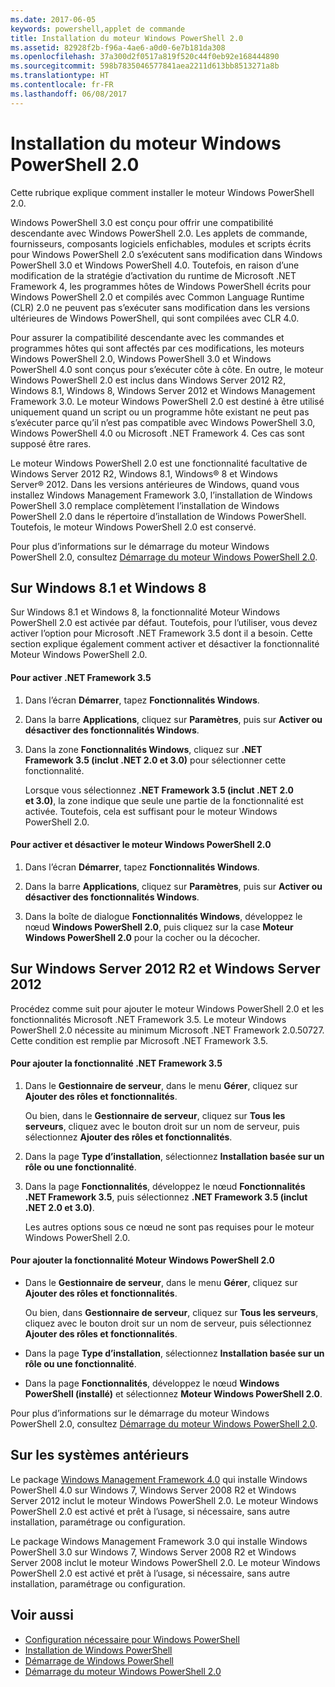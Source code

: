 ```yaml
---
ms.date: 2017-06-05
keywords: powershell,applet de commande
title: Installation du moteur Windows PowerShell 2.0
ms.assetid: 82928f2b-f96a-4ae6-a0d0-6e7b181da308
ms.openlocfilehash: 37a300d2f0517a819f520c44f0eb92e168444890
ms.sourcegitcommit: 598b7835046577841aea2211d613bb8513271a8b
ms.translationtype: HT
ms.contentlocale: fr-FR
ms.lasthandoff: 06/08/2017
---
```

# <a name="installing-the-windows-powershell-20-engine"></a>Installation du moteur Windows PowerShell 2.0
Cette rubrique explique comment installer le moteur Windows PowerShell 2.0.

Windows PowerShell 3.0 est conçu pour offrir une compatibilité descendante avec Windows PowerShell 2.0. Les applets de commande, fournisseurs, composants logiciels enfichables, modules et scripts écrits pour Windows PowerShell 2.0 s’exécutent sans modification dans Windows PowerShell 3.0 et Windows PowerShell 4.0. Toutefois, en raison d’une modification de la stratégie d’activation du runtime de Microsoft .NET Framework 4, les programmes hôtes de Windows PowerShell écrits pour Windows PowerShell 2.0 et compilés avec Common Language Runtime (CLR) 2.0 ne peuvent pas s’exécuter sans modification dans les versions ultérieures de Windows PowerShell, qui sont compilées avec CLR 4.0.

Pour assurer la compatibilité descendante avec les commandes et programmes hôtes qui sont affectés par ces modifications, les moteurs Windows PowerShell 2.0, Windows PowerShell 3.0 et Windows PowerShell 4.0 sont conçus pour s’exécuter côte à côte. En outre, le moteur Windows PowerShell 2.0 est inclus dans Windows Server 2012 R2, Windows 8.1, Windows 8, Windows Server 2012 et Windows Management Framework 3.0. Le moteur Windows PowerShell 2.0 est destiné à être utilisé uniquement quand un script ou un programme hôte existant ne peut pas s’exécuter parce qu’il n’est pas compatible avec Windows PowerShell 3.0, Windows PowerShell 4.0 ou Microsoft .NET Framework 4. Ces cas sont supposé être rares.

Le moteur Windows PowerShell 2.0 est une fonctionnalité facultative de Windows Server 2012 R2, Windows 8.1, Windows® 8 et Windows Server® 2012. Dans les versions antérieures de Windows, quand vous installez Windows Management Framework 3.0, l’installation de Windows PowerShell 3.0 remplace complètement l’installation de Windows PowerShell 2.0 dans le répertoire d’installation de Windows PowerShell. Toutefois, le moteur Windows PowerShell 2.0 est conservé.

Pour plus d’informations sur le démarrage du moteur Windows PowerShell 2.0, consultez [Démarrage du moteur Windows PowerShell 2.0](Starting-the-Windows-PowerShell-2.0-Engine.md).

## <a name="on-windows-81-and-windows-8"></a>Sur Windows 8.1 et Windows 8
Sur Windows 8.1 et Windows 8, la fonctionnalité Moteur Windows PowerShell 2.0 est activée par défaut. Toutefois, pour l’utiliser, vous devez activer l’option pour Microsoft .NET Framework 3.5 dont il a besoin. Cette section explique également comment activer et désactiver la fonctionnalité Moteur Windows PowerShell 2.0.

#### <a name="to-turn-on-net-framework-35"></a>Pour activer .NET Framework 3.5

1.  Dans l’écran **Démarrer**, tapez **Fonctionnalités Windows**.

2.  Dans la barre **Applications**, cliquez sur **Paramètres**, puis sur **Activer ou désactiver des fonctionnalités Windows**.

3.  Dans la zone **Fonctionnalités Windows**, cliquez sur **.NET Framework 3.5 (inclut .NET 2.0 et 3.0)** pour sélectionner cette fonctionnalité.

    Lorsque vous sélectionnez **.NET Framework 3.5 (inclut .NET 2.0 et 3.0)**, la zone indique que seule une partie de la fonctionnalité est activée. Toutefois, cela est suffisant pour le moteur Windows PowerShell 2.0.

#### <a name="to-turn-the-windows-powershell-20-engine-on-and-off"></a>Pour activer et désactiver le moteur Windows PowerShell 2.0

1.  Dans l’écran **Démarrer**, tapez **Fonctionnalités Windows**.

2.  Dans la barre **Applications**, cliquez sur **Paramètres**, puis sur **Activer ou désactiver des fonctionnalités Windows**.

3.  Dans la boîte de dialogue **Fonctionnalités Windows**, développez le nœud **Windows PowerShell 2.0**, puis cliquez sur la case **Moteur Windows PowerShell 2.0** pour la cocher ou la décocher.

## <a name="on-windows-server-2012-r2-and-windows-server-2012"></a>Sur Windows Server 2012 R2 et Windows Server 2012
Procédez comme suit pour ajouter le moteur Windows PowerShell 2.0 et les fonctionnalités Microsoft .NET Framework 3.5. Le moteur Windows PowerShell 2.0 nécessite au minimum Microsoft .NET Framework 2.0.50727. Cette condition est remplie par Microsoft .NET Framework 3.5.

#### <a name="to-add-the-net-framework-35-feature"></a>Pour ajouter la fonctionnalité .NET Framework 3.5

1.  Dans le **Gestionnaire de serveur**, dans le menu **Gérer**, cliquez sur **Ajouter des rôles et fonctionnalités**.

    Ou bien, dans le **Gestionnaire de serveur**, cliquez sur **Tous les serveurs**, cliquez avec le bouton droit sur un nom de serveur, puis sélectionnez **Ajouter des rôles et fonctionnalités**.

2.  Dans la page **Type d’installation**, sélectionnez **Installation basée sur un rôle ou une fonctionnalité**.

3.  Dans la page **Fonctionnalités**, développez le nœud **Fonctionnalités .NET Framework 3.5**, puis sélectionnez **.NET Framework 3.5 (inclut .NET 2.0 et 3.0)**.

    Les autres options sous ce nœud ne sont pas requises pour le moteur Windows PowerShell 2.0.

#### <a name="to-add-the-windows-powershell-20-engine-feature"></a>Pour ajouter la fonctionnalité Moteur Windows PowerShell 2.0

-   Dans le **Gestionnaire de serveur**, dans le menu **Gérer**, cliquez sur **Ajouter des rôles et fonctionnalités**.

    Ou bien, dans **Gestionnaire de serveur**, cliquez sur **Tous les serveurs**, cliquez avec le bouton droit sur un nom de serveur, puis sélectionnez **Ajouter des rôles et fonctionnalités**.

-   Dans la page **Type d’installation**, sélectionnez **Installation basée sur un rôle ou une fonctionnalité**.

-   Dans la page **Fonctionnalités**, développez le nœud **Windows PowerShell (installé)** et sélectionnez **Moteur Windows PowerShell 2.0**.

Pour plus d’informations sur le démarrage du moteur Windows PowerShell 2.0, consultez [Démarrage du moteur Windows PowerShell 2.0](Starting-the-Windows-PowerShell-2.0-Engine.md).

## <a name="on-earlier-systems"></a>Sur les systèmes antérieurs
Le package [Windows Management Framework 4.0](http://go.microsoft.com/fwlink/?LinkID=293881) qui installe Windows PowerShell 4.0 sur Windows 7, Windows Server 2008 R2 et Windows Server 2012 inclut le moteur Windows PowerShell 2.0. Le moteur Windows PowerShell 2.0 est activé et prêt à l’usage, si nécessaire, sans autre installation, paramétrage ou configuration.

Le package Windows Management Framework 3.0 qui installe Windows PowerShell 3.0 sur Windows 7, Windows Server 2008 R2 et Windows Server 2008 inclut le moteur Windows PowerShell 2.0. Le moteur Windows PowerShell 2.0 est activé et prêt à l’usage, si nécessaire, sans autre installation, paramétrage ou configuration.

## <a name="see-also"></a>Voir aussi
- [Configuration nécessaire pour Windows PowerShell](Windows-PowerShell-System-Requirements.md)
- [Installation de Windows PowerShell](Installing-Windows-PowerShell.md)
- [Démarrage de Windows PowerShell](https://technet.microsoft.com/en-us/library/8ec8c2d7-8e7c-4722-a3d2-498fe5739a8e)
- [Démarrage du moteur Windows PowerShell 2.0](Starting-the-Windows-PowerShell-2.0-Engine.md)

